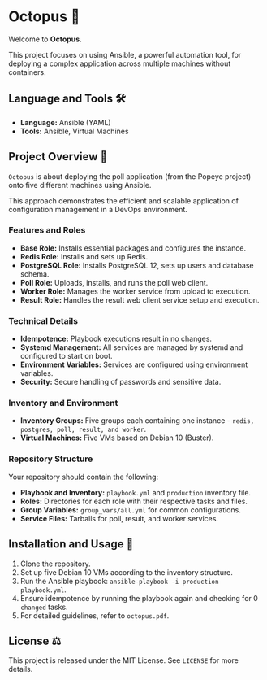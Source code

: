 # Octopus 🐙

Welcome to **Octopus**.

This project focuses on using Ansible, a powerful automation tool, for deploying a complex application across multiple machines without containers.

## Language and Tools 🛠️

- **Language:** Ansible (YAML)
- **Tools:** Ansible, Virtual Machines

## Project Overview 🔎

`Octopus` is about deploying the poll application (from the Popeye project) onto five different machines using Ansible.

This approach demonstrates the efficient and scalable application of configuration management in a DevOps environment.

### Features and Roles

- **Base Role:** Installs essential packages and configures the instance.
- **Redis Role:** Installs and sets up Redis.
- **PostgreSQL Role:** Installs PostgreSQL 12, sets up users and database schema.
- **Poll Role:** Uploads, installs, and runs the poll web client.
- **Worker Role:** Manages the worker service from upload to execution.
- **Result Role:** Handles the result web client service setup and execution.

### Technical Details

- **Idempotence:** Playbook executions result in no changes.
- **Systemd Management:** All services are managed by systemd and configured to start on boot.
- **Environment Variables:** Services are configured using environment variables.
- **Security:** Secure handling of passwords and sensitive data.

### Inventory and Environment

- **Inventory Groups:** Five groups each containing one instance - `redis, postgres, poll, result, and worker`.
- **Virtual Machines:** Five VMs based on Debian 10 (Buster).

### Repository Structure

Your repository should contain the following:

- **Playbook and Inventory:** `playbook.yml` and `production` inventory file.
- **Roles:** Directories for each role with their respective tasks and files.
- **Group Variables:** `group_vars/all.yml` for common configurations.
- **Service Files:** Tarballs for poll, result, and worker services.

## Installation and Usage 💾

1. Clone the repository.
2. Set up five Debian 10 VMs according to the inventory structure.
3. Run the Ansible playbook: `ansible-playbook -i production playbook.yml`.
4. Ensure idempotence by running the playbook again and checking for 0 `changed` tasks.
5. For detailed guidelines, refer to `octopus.pdf`.

## License ⚖️

This project is released under the MIT License. See `LICENSE` for more details.
